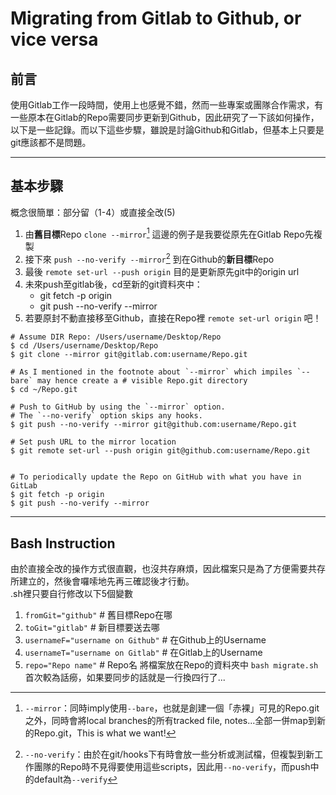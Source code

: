 # Migrating from Gitlab to Github, or vice versa

## 前言
使用Gitlab工作一段時間，使用上也感覺不錯，然而一些專案或團隊合作需求，有一些原本在Gitlab的Repo需要同步更新到Github，因此研究了一下該如何操作，以下是一些記錄。而以下這些步驟，雖說是討論Github和Gitlab，但基本上只要是git應該都不是問題。

---
## 基本步驟
概念很簡單：部分留（1-4）或直接全改(5)
1. 由**舊目標**Repo `clone --mirror`[^1] 這邊的例子是我要從原先在Gitlab Repo先複製
2. 接下來 `push --no-verify --mirror`[^2] 到在Github的**新目標**Repo
3. 最後 `remote set-url --push origin` 目的是更新原先git中的origin url
4. 未來push至gitlab後，cd至新的git資料夾中：  
   * git fetch -p origin  
   * git push --no-verify --mirror
5. 若要原封不動直接移至Github，直接在Repo裡 `remote set-url origin` 吧！ 

``` Terminal
# Assume DIR Repo: /Users/username/Desktop/Repo
$ cd /Users/username/Desktop/Repo
$ git clone --mirror git@gitlab.com:username/Repo.git

# As I mentioned in the footnote about `--mirror` which impiles `--bare` may hence create a # visible Repo.git directory
$ cd ~/Repo.git

# Push to GitHub by using the `--mirror` option.
# The `--no-verify` option skips any hooks. 
$ git push --no-verify --mirror git@github.com:username/Repo.git

# Set push URL to the mirror location
$ git remote set-url --push origin git@github.com:username/Repo.git


# To periodically update the Repo on GitHub with what you have in GitLab
$ git fetch -p origin
$ git push --no-verify --mirror
```

---
## Bash Instruction
由於直接全改的操作方式很直觀，也沒共存麻煩，因此檔案只是為了方便需要共存所建立的，然後會囉嗦地先再三確認後才行動。  
.sh裡只要自行修改以下5個變數
1. `fromGit="github"` # 舊目標Repo在哪
2. `toGit="gitlab"` # 新目標要送去哪
3. `usernameF="username on Github"` # 在Github上的Username
4. `usernameT="username on Gitlab"` # 在Gitlab上的Username
5. `repo="Repo name"` # Repo名
   將檔案放在Repo的資料夾中 `bash migrate.sh`  
   首次較為話癆，如果要同步的話就是一行換四行了...

[^1]: `--mirror`：同時imply使用`--bare`，也就是創建一個「赤裸」可見的Repo.git之外，同時會將local branches的所有tracked file, notes...全部一併map到新的Repo.git，This is what we want!  
[^2]: `--no-verify`：由於在git/hooks下有時會放一些分析或測試檔，但複製到新工作團隊的Repo時不見得要使用這些scripts，因此用`--no-verify`，而push中的default為`--verify`